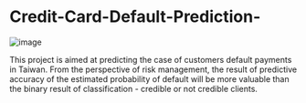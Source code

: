 # Credit-Card-Default-Prediction-
![image](https://user-images.githubusercontent.com/112719599/206899385-5fe049fe-896c-423e-896b-21619a41ffe7.png)






This project is aimed at predicting the case of customers default payments in Taiwan. From the perspective of risk management, the result of predictive accuracy of the estimated probability of default will be more valuable than the binary result of classification - credible or not credible clients.
